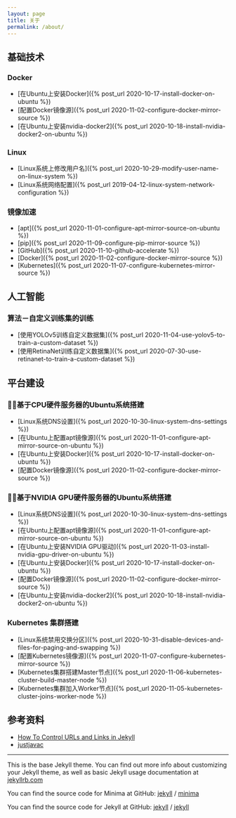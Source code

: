 ```yaml
---
layout: page
title: 关于
permalink: /about/
---
```


## 基础技术
### Docker
* [在Ubuntu上安装Docker]({% post_url 2020-10-17-install-docker-on-ubuntu %})
* [配置Docker镜像源]({% post_url 2020-11-02-configure-docker-mirror-source %})
* [在Ubuntu上安装nvidia-docker2]({% post_url 2020-10-18-install-nvidia-docker2-on-ubuntu %})

### Linux
* [Linux系统上修改用户名]({% post_url 2020-10-29-modify-user-name-on-linux-system %})
* [Linux系统网络配置]({% post_url 2019-04-12-linux-system-network-configuration %})

### 镜像加速
* [apt]({% post_url 2020-11-01-configure-apt-mirror-source-on-ubuntu %})
* [pip]({% post_url 2020-11-09-configure-pip-mirror-source %})
* [GitHub]({% post_url 2020-11-10-github-accelerate %})
* [Docker]({% post_url 2020-11-02-configure-docker-mirror-source %})
* [Kubernetes]({% post_url 2020-11-07-configure-kubernetes-mirror-source %})

## 人工智能
### 算法－自定义训练集的训练
* [使用YOLOv5训练自定义数据集]({% post_url 2020-11-04-use-yolov5-to-train-a-custom-dataset %})
* [使用RetinaNet训练自定义数据集]({% post_url 2020-07-30-use-retinanet-to-train-a-custom-dataset %})

## 平台建设
### 基于CPU硬件服务器的Ubuntu系统搭建
* [Linux系统DNS设置]({% post_url 2020-10-30-linux-system-dns-settings %})
* [在Ubuntu上配置apt镜像源]({% post_url 2020-11-01-configure-apt-mirror-source-on-ubuntu %})
* [在Ubuntu上安装Docker]({% post_url 2020-10-17-install-docker-on-ubuntu %})
* [配置Docker镜像源]({% post_url 2020-11-02-configure-docker-mirror-source %})

### 基于NVIDIA GPU硬件服务器的Ubuntu系统搭建
* [Linux系统DNS设置]({% post_url 2020-10-30-linux-system-dns-settings %})
* [在Ubuntu上配置apt镜像源]({% post_url 2020-11-01-configure-apt-mirror-source-on-ubuntu %})
* [在Ubuntu上安装NVIDIA GPU驱动]({% post_url 2020-11-03-install-nvidia-gpu-driver-on-ubuntu %})
* [在Ubuntu上安装Docker]({% post_url 2020-10-17-install-docker-on-ubuntu %})
* [配置Docker镜像源]({% post_url 2020-11-02-configure-docker-mirror-source %})
* [在Ubuntu上安装nvidia-docker2]({% post_url 2020-10-18-install-nvidia-docker2-on-ubuntu %})

### Kubernetes 集群搭建
* [Linux系统禁用交换分区]({% post_url 2020-10-31-disable-devices-and-files-for-paging-and-swapping %})
* [配置Kubernetes镜像源]({% post_url 2020-11-07-configure-kubernetes-mirror-source %})
* [Kubernetes集群搭建Master节点]({% post_url 2020-11-06-kubernetes-cluster-build-master-node %})
* [Kubernetes集群加入Worker节点]({% post_url 2020-11-05-kubernetes-cluster-joins-worker-node %})

## 参考资料
* [How To Control URLs and Links in Jekyll](https://www.digitalocean.com/community/tutorials/how-to-control-urls-and-links-in-jekyll)
* [justjavac](https://justjavac.com/tags.html)
---

This is the base Jekyll theme. You can find out more info about customizing your Jekyll theme, as well as basic Jekyll usage documentation at [jekyllrb.com](https://jekyllrb.com/)

You can find the source code for Minima at GitHub:
[jekyll][jekyll-organization] /
[minima](https://github.com/jekyll/minima)

You can find the source code for Jekyll at GitHub:
[jekyll][jekyll-organization] /
[jekyll](https://github.com/jekyll/jekyll)


[jekyll-organization]: https://github.com/jekyll
